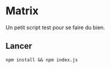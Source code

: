 # Matrix

Un petit script test pour se faire du bien. 

## Lancer

`npm install && npm index.js`




